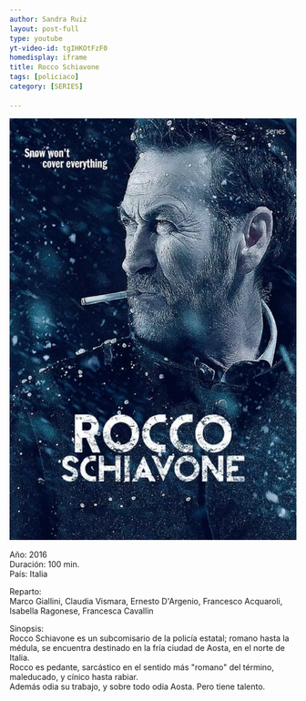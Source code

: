 ```yaml
---
author: Sandra Ruiz
layout: post-full
type: youtube
yt-video-id: tgIHKOtFzF0
homedisplay: iframe
title: Rocco Schiavone
tags: [policiaco]
category: [SERIES]

---
```

  

<img class="featimg" src="../img/Rocco_Schiavone.webp" alt="Rocco_Schiavone.webp">
  
  
  
Año: 2016  
Duración: 100 min.  
País: Italia  

Reparto:  
Marco Giallini, Claudia Vismara, Ernesto D'Argenio, Francesco Acquaroli, Isabella Ragonese, Francesca Cavallin  
  
Sinopsis:  
Rocco Schiavone es un subcomisario de la policía estatal; romano hasta la médula, se encuentra destinado en la fría ciudad de Aosta, en el norte de Italia.  
Rocco es pedante, sarcástico en el sentido más "romano" del término, maleducado, y cínico hasta rabiar.  
Además odia su trabajo, y sobre todo odia Aosta. Pero tiene talento.
